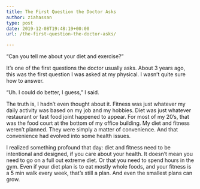 ```yaml
---
title: The First Question the Doctor Asks
author: ziahassan
type: post
date: 2019-12-08T19:48:19+00:00
url: /the-first-question-the-doctor-asks/

---
```

“Can you tell me about your diet and exercise?&#8221;

It’s one of the first questions the doctor usually asks. About 3 years ago, this was the first question I was asked at my physical. I wasn’t quite sure how to answer.

“Uh. I could do better, I guess,” I said.

The truth is, I hadn’t even thought about it. Fitness was just whatever my daily activity was based on my job and my hobbies. Diet was just whatever restaurant or fast food joint happened to appear. For most of my 20’s, that was the food court at the bottom of my office building. My diet and fitness weren’t planned. They were simply a matter of convenience. And that convenience had evolved into some health issues.

I realized something profound that day: diet and fitness need to be intentional and designed, if you care about your health. It doesn’t mean you need to go on a full out extreme diet. Or that you need to spend hours in the gym. Even if your diet plan is to eat mostly whole foods, and your fitness is a 5 min walk every week, that’s still a plan. And even the smallest plans can grow.